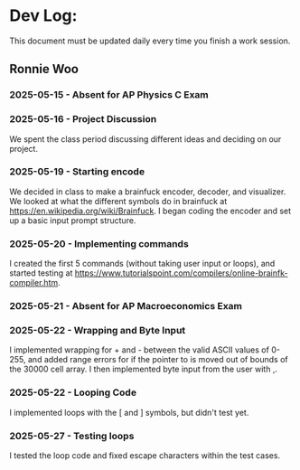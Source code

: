 # Dev Log:

This document must be updated daily every time you finish a work session.

## Ronnie Woo

### 2025-05-15 - Absent for AP Physics C Exam

### 2025-05-16 - Project Discussion

We spent the class period discussing different ideas and deciding on our project.

### 2025-05-19 - Starting encode

We decided in class to make a brainfuck encoder, decoder, and visualizer. We looked at what the different symbols do in brainfuck at https://en.wikipedia.org/wiki/Brainfuck. I began coding the encoder and set up a basic input prompt structure.

### 2025-05-20 - Implementing commands

I created the first 5 commands (without taking user input or loops), and started testing at https://www.tutorialspoint.com/compilers/online-brainfk-compiler.htm.

### 2025-05-21 - Absent for AP Macroeconomics Exam

### 2025-05-22 - Wrapping and Byte Input

I implemented wrapping for + and - between the valid ASCII values of 0-255, and added range errors for if the pointer to is moved out of bounds of the 30000 cell array. I then implemented byte input from the user with ,.

### 2025-05-22 - Looping Code

I implemented loops with the [ and ] symbols, but didn't test yet.

### 2025-05-27 - Testing loops

I tested the loop code and fixed escape characters within the test cases.
